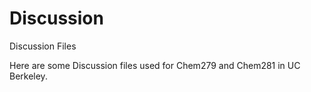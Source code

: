 # Discussion
Discussion Files

Here are some Discussion files used for Chem279 and Chem281 in UC Berkeley.
